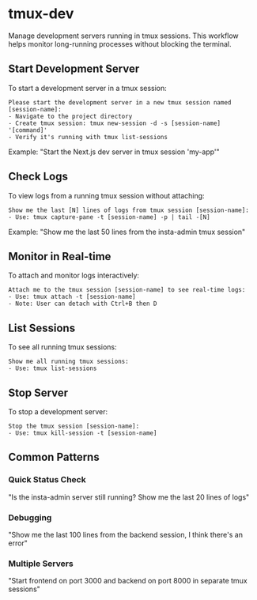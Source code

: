 # tmux-dev

Manage development servers running in tmux sessions. This workflow helps monitor long-running processes without blocking the terminal.

## Start Development Server

To start a development server in a tmux session:

```
Please start the development server in a new tmux session named [session-name]:
- Navigate to the project directory
- Create tmux session: tmux new-session -d -s [session-name] '[command]'
- Verify it's running with tmux list-sessions
```

Example: "Start the Next.js dev server in tmux session 'my-app'"

## Check Logs

To view logs from a running tmux session without attaching:

```
Show me the last [N] lines of logs from tmux session [session-name]:
- Use: tmux capture-pane -t [session-name] -p | tail -[N]
```

Example: "Show me the last 50 lines from the insta-admin tmux session"

## Monitor in Real-time

To attach and monitor logs interactively:

```
Attach me to the tmux session [session-name] to see real-time logs:
- Use: tmux attach -t [session-name]
- Note: User can detach with Ctrl+B then D
```

## List Sessions

To see all running tmux sessions:

```
Show me all running tmux sessions:
- Use: tmux list-sessions
```

## Stop Server

To stop a development server:

```
Stop the tmux session [session-name]:
- Use: tmux kill-session -t [session-name]
```

## Common Patterns

### Quick Status Check
"Is the insta-admin server still running? Show me the last 20 lines of logs"

### Debugging
"Show me the last 100 lines from the backend session, I think there's an error"

### Multiple Servers
"Start frontend on port 3000 and backend on port 8000 in separate tmux sessions"
